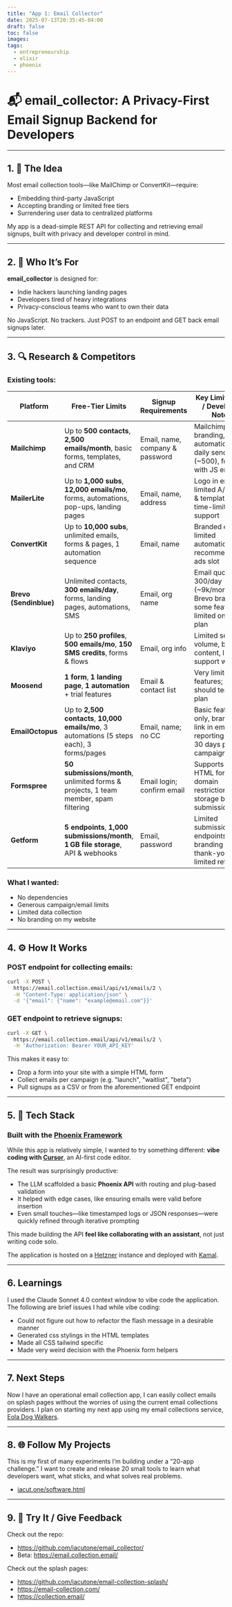 ```yaml
---
title: "App 1: Email Collector"
date: 2025-07-13T20:35:45-04:00
draft: false
toc: false
images:
tags: 
  - entrepreneurship
  - elixir
  - phoenix
---
```


# 📬 email\_collector: A Privacy-First Email Signup Backend for Developers

---

## 1. 🧠 The Idea

Most email collection tools—like MailChimp or ConvertKit—require:

* Embedding third-party JavaScript
* Accepting branding or limited free tiers
* Surrendering user data to centralized platforms

My app is a dead-simple REST API for collecting and retrieving email signups, built with privacy and developer control in mind.

---

## 2. 👥 Who It’s For

**email\_collector** is designed for:

* Indie hackers launching landing pages
* Developers tired of heavy integrations
* Privacy-conscious teams who want to own their data

No JavaScript. No trackers. Just POST to an endpoint and GET back email signups later.

---

## 3. 🔍 Research & Competitors

### Existing tools:

| Platform               | Free-Tier Limits                                                                            |  Signup Requirements                | Key Limitations / Developer Notes                                                     |
| ---------------------- | ------------------------------------------------------------------------------------------- |  ---------------------------------- | ------------------------------------------------------------------------------------- |
| **Mailchimp**          | Up to **500 contacts**, **2,500 emails/month**, basic forms, templates, and CRM             |  Email, name, company & password    | Mailchimp branding, limited automation, daily send cap (\~500), forms with JS embeds  |
| **MailerLite**         | Up to **1,000 subs**, **12,000 emails/mo**, forms, automations, pop-ups, landing pages      |  Email, name, address               | Logo in emails, limited A/B tests & templates, time-limited support                   |
| **ConvertKit**         | Up to **10,000 subs**, unlimited emails, forms & pages, 1 automation sequence               |  Email, name                        | Branded emails, limited automations, recommendation ads slot                          |
| **Brevo (Sendinblue)** | Unlimited contacts, **300 emails/day**, forms, landing pages, automations, SMS              |  Email, org name                    | Email quota: 300/day (\~9k/month), Brevo branding, some features limited on free plan |
| **Klaviyo**            | Up to **250 profiles**, **500 emails/mo**, **150 SMS credits**, forms & flows               |  Email, org info                    | Limited send volume, branded content, limited support window                          |
| **Moosend**            | **1 form**, **1 landing page**, **1 automation** + trial features                           |  Email & contact list               | Very limited free features; devs should test paid plan                                |
| **EmailOctopus**       | Up to **2,500 contacts**, **10,000 emails/mo**, 3 automations (5 steps each), 3 forms/pages |  Email, name; no CC                 | Basic features only, branding link in emails, reporting only 30 days per campaign     |
| **Formspree**          | **50 submissions/month**, unlimited forms & projects, 1 team member, spam filtering         |  Email login; confirm email         | Supports plain HTML forms, domain restriction; no storage beyond submissions          |
| **Getform**            | **5 endpoints**, **1,000 submissions/month**, **1 GB file storage**, API & webhooks         |  Email, password                    | Limited submissions & endpoints; branding on thank-you page, limited retention        |


### What I wanted:

* No dependencies
* Generous campaign/email limits
* Limited data collection
* No branding on my website

---

## 4. ⚙️ How It Works

### POST endpoint for collecting emails:

```bash
curl -X POST \
  https://email.collection.email/api/v1/emails/2 \
  -H "Content-Type: application/json" \
  -d '{"email": {"name": "example@email.com"}}' 
```

### GET endpoint to retrieve signups:

```bash
curl -X GET \
  https://email.collection.email/api/v1/emails/2 \
  -H 'Authorization: Bearer YOUR_API_KEY'
```

This makes it easy to:

* Drop a form into your site with a simple HTML form
* Collect emails per campaign (e.g. "launch", "waitlist", "beta")
* Pull signups as a CSV or from the aforementioned GET endpoint

---

## 5. 🤖 Tech Stack

### Built with the [Phoenix Framework](https://www.phoenixframework.org/)

While this app is relatively simple, I wanted to try something different: **vibe coding with [Cursor](https://www.cursor.so/)**, an AI-first code editor.

The result was surprisingly productive:

* The LLM scaffolded a basic **Phoenix API** with routing and plug-based validation
* It helped with edge cases, like ensuring emails were valid before insertion
* Even small touches—like timestamped logs or JSON responses—were quickly refined through iterative prompting

This made building the API **feel like collaborating with an assistant**, not just writing code solo.

The application is hosted on a [Hetzner](https://www.hetzner.com/) instance and deployed with [Kamal](https://kamal-deploy.org/).

---

## 6. Learnings

I used the Claude Sonnet 4.0 context window to vibe code the application. The following are brief issues I had while vibe coding:

- Could not figure out how to refactor the flash message in a desirable manner
- Generated css stylings in the HTML templates
- Made all CSS tailwind specific
- Made very weird decision with the Phoenix form helpers

---

## 7. Next Steps

Now I have an operational email collection app, I can easily collect emails on splash pages without the worries of using the current email collections providers. I plan on starting my next app using my email collections service, [Eola Dog Walkers](https://eoladogwalkers.com).

---

## 8. 🌐 Follow My Projects

This is my first of many experiments I’m building under a “20-app challenge.” I want to create and release 20 small tools to learn what developers want, what sticks, and what solves real problems.

- [iacut.one/software.html](https://iacut.one/software.html)

---

## 9. 💬 Try It / Give Feedback

Check out the repo:
- https://github.com/iacutone/email_collector/
- Beta: https://email.collection.email/

Check out the splash pages:
- https://github.com/iacutone/email-collection-splash/
- https://email-collection.com/
- https://collection.email/
